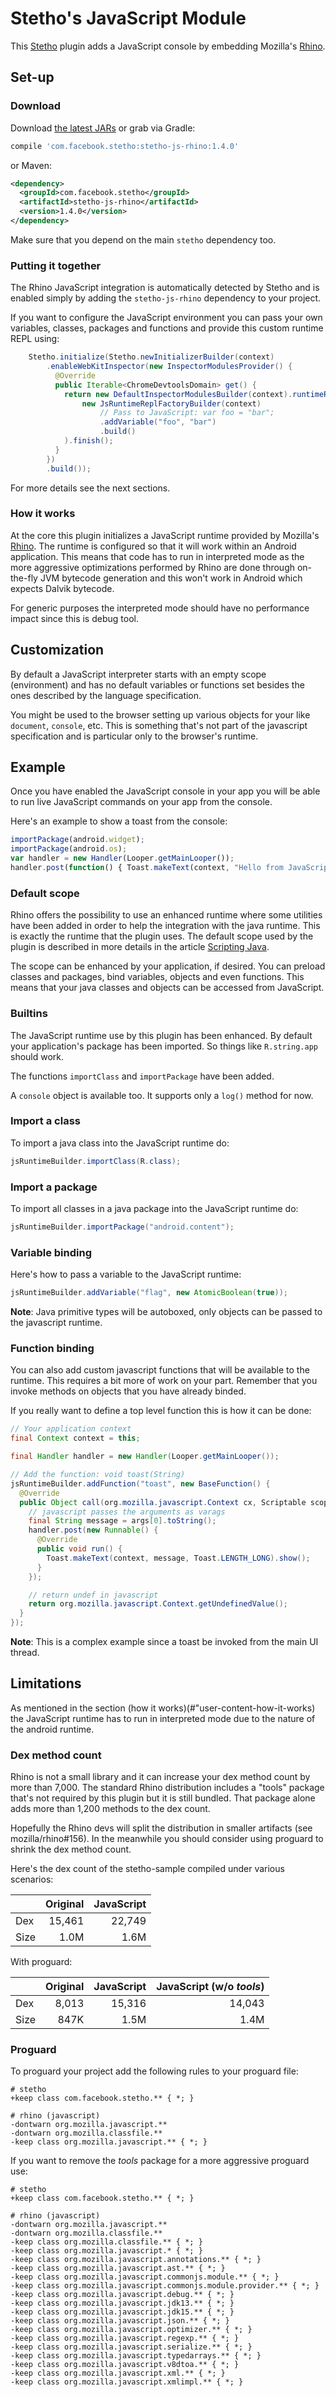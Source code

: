 # Stetho's JavaScript Module

This [Stetho](https://facebook.github.io/stetho) plugin adds a JavaScript console by embedding Mozilla's [Rhino](https://github.com/mozilla/rhino).

## Set-up

### Download
Download [the latest JARs](https://github.com/facebook/stetho/releases/latest) or grab via Gradle:
```groovy
compile 'com.facebook.stetho:stetho-js-rhino:1.4.0'
```
or Maven:
```xml
<dependency>
  <groupId>com.facebook.stetho</groupId>
  <artifactId>stetho-js-rhino</artifactId>
  <version>1.4.0</version>
</dependency>
```

Make sure that you depend on the main `stetho` dependency too.

### Putting it together

The Rhino JavaScript integration is automatically detected by Stetho and is
enabled simply by adding the `stetho-js-rhino` dependency to your project.

If you want to configure the JavaScript environment you can pass your own
variables, classes, packages and functions and provide this custom runtime REPL using:

```java
    Stetho.initialize(Stetho.newInitializerBuilder(context)
        .enableWebKitInspector(new InspectorModulesProvider() {
          @Override
          public Iterable<ChromeDevtoolsDomain> get() {
            return new DefaultInspectorModulesBuilder(context).runtimeRepl(
                new JsRuntimeReplFactoryBuilder(context)
                    // Pass to JavaScript: var foo = "bar";
                    .addVariable("foo", "bar")
                    .build()
            ).finish();
          }
        })
        .build());
```

For more details see the next sections.

### How it works

At the core this plugin initializes a JavaScript runtime provided by Mozilla's [Rhino](https://github.com/mozilla/rhino).
The runtime is configured so that it will work within an Android application.
This means that code has to run in interpreted mode as the more aggressive optimizations performed
by Rhino are done through on-the-fly JVM bytecode generation and this won't work in Android which expects Dalvik bytecode.

For generic purposes the interpreted mode should have no performance impact since this is debug tool.

## Customization

By default a JavaScript interpreter starts with an empty scope (environment) and has no default variables or functions set besides the ones described by the language specification.

You might be used to the browser setting up various objects for your like `document`, `console`, etc. This is something that's not part of the javascript specification and is particular only
to the browser's runtime.

## Example

Once you have enabled the JavaScript console in your app you will be able to run live JavaScript commands on your app from the console.

Here's an example to show a toast from the console:

```javascript
importPackage(android.widget);
importPackage(android.os);
var handler = new Handler(Looper.getMainLooper());
handler.post(function() { Toast.makeText(context, "Hello from JavaScript", Toast.LENGTH_LONG).show() });
```

### Default scope

Rhino offers the possibility to use an enhanced runtime where some utilities have been added
in order to help the integration with the java runtime.
This is exactly the runtime that the plugin uses.
The default scope used by the plugin is described in more details in the article [Scripting Java](https://developer.mozilla.org/en-US/docs/Mozilla/Projects/Rhino/Scripting_Java).

The scope can be enhanced by your application, if desired.
You can preload classes and packages, bind variables, objects and even functions.
This means that your java classes and objects can be accessed from JavaScript.

### Builtins

The JavaScript runtime use by this plugin has been enhanced.
By default your application's package has been imported.
So things like `R.string.app` should work.

The functions `importClass` and `importPackage` have been added.

A `console` object is available too. It supports only a `log()` method for now.

### Import a class

To import a java class into the JavaScript runtime do:

```java
jsRuntimeBuilder.importClass(R.class);
```

### Import a package

To import all classes in a java package into the JavaScript runtime do:

```java
jsRuntimeBuilder.importPackage("android.content");
```

### Variable binding

Here's how to pass a variable to the JavaScript runtime:

```java
jsRuntimeBuilder.addVariable("flag", new AtomicBoolean(true));
```
**Note**: Java primitive types will be autoboxed, only objects can be passed to the javascript runtime.

### Function binding

You can also add custom javascript functions that will be available to the runtime.
This requires a bit more of work on your part.
Remember that you invoke methods on objects that you have already binded.

If you really want to define a top level function this is how it can be done:

```java
// Your application context
final Context context = this;

final Handler handler = new Handler(Looper.getMainLooper());

// Add the function: void toast(String)
jsRuntimeBuilder.addFunction("toast", new BaseFunction() {
  @Override
  public Object call(org.mozilla.javascript.Context cx, Scriptable scope, Scriptable thisObj, Object[] args) {
    // javascript passes the arguments as varags
    final String message = args[0].toString();
    handler.post(new Runnable() {
      @Override
      public void run() {
        Toast.makeText(context, message, Toast.LENGTH_LONG).show();
      }
    });

    // return undef in javascript
    return org.mozilla.javascript.Context.getUndefinedValue();
  }
});
```

**Note**: This is a complex example since a toast be invoked from the main UI thread.

## Limitations

As mentioned in the section (how it works)(#"user-content-how-it-works) the JavaScript runtime has to run in interpreted mode due to the nature of the android runtime.

### Dex method count

Rhino is not a small library and it can increase your dex method count by more than 7,000.
The standard Rhino distribution includes a "tools" package that's not required by this plugin
but it is still bundled.
That package alone adds more than 1,200 methods to the dex count.

Hopefully the Rhino devs will split the distribution in smaller artifacts (see mozilla/rhino#156).
In the meanwhile you should consider using proguard to shrink the dex method count.

Here's the dex count of the stetho-sample compiled under various scenarios:

|      | Original | JavaScript |
| :--- | -------: | ---------: |
| Dex  | 15,461   | 22,749     |
| Size | 1.0M     | 1.6M       |

With proguard:

|      | Original | JavaScript | JavaScript (w/o *tools*)     |
| :--- | -------: | ---------: | ---------------------------: |
| Dex  | 8,013    | 15,316     | 14,043                       |
| Size | 847K     | 1.5M       | 1.4M                         |

### Proguard

To proguard your project add the following rules to your proguard file:

```
# stetho
+keep class com.facebook.stetho.** { *; }

# rhino (javascript)
-dontwarn org.mozilla.javascript.**
-dontwarn org.mozilla.classfile.**
-keep class org.mozilla.javascript.** { *; }
```

If you want to remove the *tools* package for a more aggressive proguard use:

```
# stetho
+keep class com.facebook.stetho.** { *; }

# rhino (javascript)
-dontwarn org.mozilla.javascript.**
-dontwarn org.mozilla.classfile.**
-keep class org.mozilla.classfile.** { *; }
-keep class org.mozilla.javascript.* { *; }
-keep class org.mozilla.javascript.annotations.** { *; }
-keep class org.mozilla.javascript.ast.** { *; }
-keep class org.mozilla.javascript.commonjs.module.** { *; }
-keep class org.mozilla.javascript.commonjs.module.provider.** { *; }
-keep class org.mozilla.javascript.debug.** { *; }
-keep class org.mozilla.javascript.jdk13.** { *; }
-keep class org.mozilla.javascript.jdk15.** { *; }
-keep class org.mozilla.javascript.json.** { *; }
-keep class org.mozilla.javascript.optimizer.** { *; }
-keep class org.mozilla.javascript.regexp.** { *; }
-keep class org.mozilla.javascript.serialize.** { *; }
-keep class org.mozilla.javascript.typedarrays.** { *; }
-keep class org.mozilla.javascript.v8dtoa.** { *; }
-keep class org.mozilla.javascript.xml.** { *; }
-keep class org.mozilla.javascript.xmlimpl.** { *; }
```

